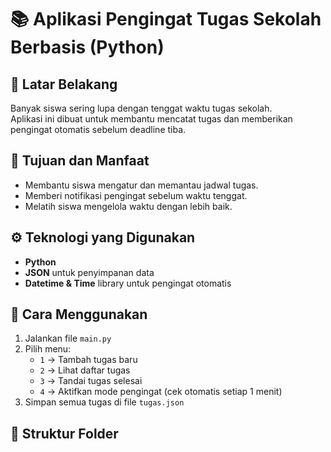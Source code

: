 # 📚 Aplikasi Pengingat Tugas Sekolah Berbasis (Python)

## 🧠 Latar Belakang
Banyak siswa sering lupa dengan tenggat waktu tugas sekolah.  
Aplikasi ini dibuat untuk membantu mencatat tugas dan memberikan pengingat otomatis sebelum deadline tiba.

## 🎯 Tujuan dan Manfaat
- Membantu siswa mengatur dan memantau jadwal tugas.
- Memberi notifikasi pengingat sebelum waktu tenggat.
- Melatih siswa mengelola waktu dengan lebih baik.

## ⚙️ Teknologi yang Digunakan
- **Python**
- **JSON** untuk penyimpanan data
- **Datetime & Time** library untuk pengingat otomatis

## 🚀 Cara Menggunakan
1. Jalankan file `main.py`
2. Pilih menu:
   - `1` → Tambah tugas baru
   - `2` → Lihat daftar tugas
   - `3` → Tandai tugas selesai
   - `4` → Aktifkan mode pengingat (cek otomatis setiap 1 menit)
3. Simpan semua tugas di file `tugas.json`

## 📂 Struktur Folder
